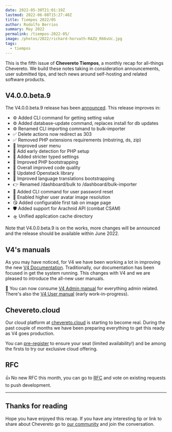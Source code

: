 ```yaml
---
date: 2022-05-30T21:01:19Z
lastmod: 2022-06-08T15:27:40Z
title: Tiempos 2022/05
author: Rodolfo Berrios
summary: May 2022
permalink: /tiempos-2022-05/
image: /photos/2022/richard-horvath-RAZU_R66vUc.jpg
tags:
  - tiempos
---
```


This is the fifth issue of **Chevereto Tiempos**, a monthly recap for all-things Chevereto. We build these notes taking in consideration announcements, user submitted tips, and tech news around self-hosting and related software products.

## V4.0.0.beta.9

The V4.0.0.beta.9 release has been [announced](https://chevereto.com/community/threads/chevereto-v4-0-0-beta-9-announcement.14280/). This release improves in:

- ⚙️ Added CLI command for getting setting value
- ⚙️ Added database-update command, replaces install for db updates
- ⚙️ Renamed CLI importing command to bulk-importer
- ✅ Delete actions now redirect as 303
- ✅ Removed PHP extensions requirements (mbstring, ds, zip)
- 🎃 Improved user menu
- 🐘 Add early detection for PHP setup
- 🐘 Added stricter typed settings
- 🐘 Improved PHP bootstrapping
- 🐘 Overall improved code quality
- 🐘 Updated Openstack library
- 🐚 Improved language translations bootstrapping
- 👉 Renamed /dashboard/bulk to /dashboard/bulk-importer
- 🔑 Added CLI command for user password reset
- 🤳 Enabled higher user avatar image resolution
- 😘 Added configurable first tab on image page
- 🛡 Added support for Arachnid API (combat CSAM)
- 🛸 Unified application cache directory

Note that V4.0.0.beta.9 is on the works, more changes will be announced and the release should be available within June 2022.

## V4's manuals

As you may have noticed, for V4 we have been working a lot in improving the new [V4 Documentation](https:///v4-docs.chevereto.com/). Traditionally, our documentation has been focused in get the system running. This changes with V4 and we are pleased to introduce the all-new user manuals.

👏 You can now consume [V4 Admin manual](https://v4-user.chevereto.com/) for everything admin related. There's also the [V4 User manual](https://v4-user.chevereto.com/) (early work-in-progress).

## Chevereto.cloud

Our cloud platform at [chevereto.cloud](https://chevereto.cloud/) is starting to become real. During the past couple of months we have been preparing everything to get this ready as V4 goes production.

You can [pre-register](https://forms.gle/PTKDXEXL3Rca3LjV7) to ensure your seat (limited availability!) and be among the firsts to try our exclusive cloud offering.

## RFC

👍 No new RFC this month, you can go to [RFC](https://chevereto.com/community/forums/rfc.1/) and vote on existing requests to push development.

* * *

## Thanks for reading

Hope you have enjoyed this recap. If you have any interesting tip or link to share about Chevereto go to [our community](https://chevereto.com/community) and join the conversation.
